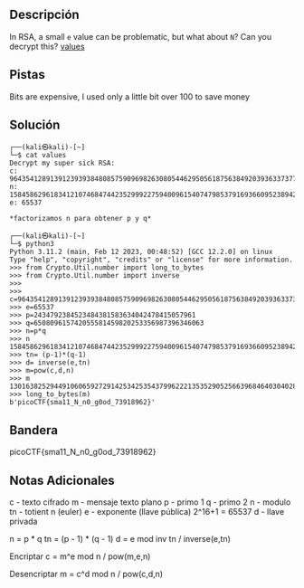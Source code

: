 ## Descripción
In RSA, a small `e` value can be problematic, but what about `N`? Can you decrypt this? [values](https://mercury.picoctf.net/static/b9ddda080c56fb421bf30409bec3460d/values)

## Pistas 
Bits are expensive, I used only a little bit over 100 to save money

## Solución
```
┌──(kali㉿kali)-[~]
└─$ cat values         
Decrypt my super sick RSA:
c: 964354128913912393938480857590969826308054462950561875638492039363373779803642185
n: 1584586296183412107468474423529992275940096154074798537916936609523894209759157543
e: 65537

*factorizamos n para obtener p y q*

┌──(kali㉿kali)-[~]
└─$ python3
Python 3.11.2 (main, Feb 12 2023, 00:48:52) [GCC 12.2.0] on linux
Type "help", "copyright", "credits" or "license" for more information.
>>> from Crypto.Util.number import long_to_bytes
>>> from Crypto.Util.number import inverse
>>> 
>>> c=964354128913912393938480857590969826308054462950561875638492039363373779803642185
>>> e=65537
>>> p=2434792384523484381583634042478415057961
>>> q=650809615742055581459820253356987396346063
>>> n=p*q
>>> n
1584586296183412107468474423529992275940096154074798537916936609523894209759157543
>>> tn= (p-1)*(q-1)
>>> d= inverse(e,tn)
>>> m=pow(c,d,n)
>>> m
13016382529449106065927291425342535437996222135352905256639684640304028661985917
>>> long_to_bytes(m)
b'picoCTF{sma11_N_n0_g0od_73918962}'

```

## Bandera
picoCTF{sma11_N_n0_g0od_73918962}

## Notas Adicionales
c - texto cifrado
m - mensaje texto plano
p - primo 1
q - primo 2
n - modulo
tn - totient n (euler)
e - exponente (llave pública) 2^16+1 = 65537
d - llave privada 

n = p * q
tn = (p - 1) * (q - 1)
d = e mod inv tn / inverse(e,tn)

Encriptar 
c = m^e mod n / pow(m,e,n)

Desencriptar
m = c^d mod n / pow(c,d,n)
